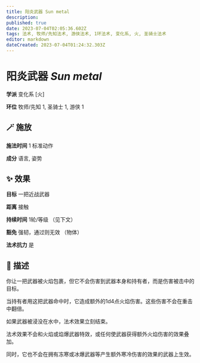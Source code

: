 ```yaml
---
title: 阳炎武器 Sun metal
description: 
published: true
date: 2023-07-04T02:05:36.602Z
tags: 法术, 牧师/先知法术, 游侠法术, 1环法术, 变化系, 火, 圣骑士法术
editor: markdown
dateCreated: 2023-07-04T01:24:32.303Z
---
```


# **阳炎武器** *Sun metal*

**学派** 变化系 \[火\] 

**环位** 牧师/先知 1, 圣骑士 1, 游侠 1

## 🪄 施放

**施法时间** 1 标准动作

**成分** 语言, 姿势

## ✨ 效果 

**目标** 一把近战武器 

**距离** 接触  

**持续时间** 1轮/等级 （见下文） 

**豁免** 强韧，通过则无效 （物体）

**法术抗力** 是

## 📖 描述

你让一把武器被火焰包裹，但它不会伤害到武器本身和持有者，而是伤害被击中的目标。

当持有者用这把武器命中时，它造成额外的1d4点火焰伤害。这些伤害不会在重击中翻倍。

如果武器被浸没在水中，法术效果立刻结束。

法术效果不会和火焰或焰爆武器特效，或任何使武器获得额外火焰伤害的效果叠加。

同时，它也不会在拥有冻寒或冰爆武器等产生额外寒冷伤害的效果的武器上生效。
    